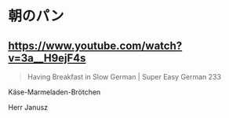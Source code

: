 # 朝のパン

## https://www.youtube.com/watch?v=3a__H9ejF4s

> Having Breakfast in Slow German | Super Easy German 233 
 
Käse-Marmeladen-Brötchen

Herr Janusz
